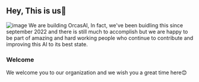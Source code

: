 ## Hey, This is us👋
![image](https://user-images.githubusercontent.com/61246755/211214640-7889f13b-55ca-498b-b160-207258244d56.png)
We are building OrcasAI, In fact, we've been buidling this since september 2022 and there is still much to accomplish but we are happy to be part of amazing and hard working people who continue to contribute and improving this AI to its best state.

### Welcome
We welcome you to our organization and we wish you a great time here😊
